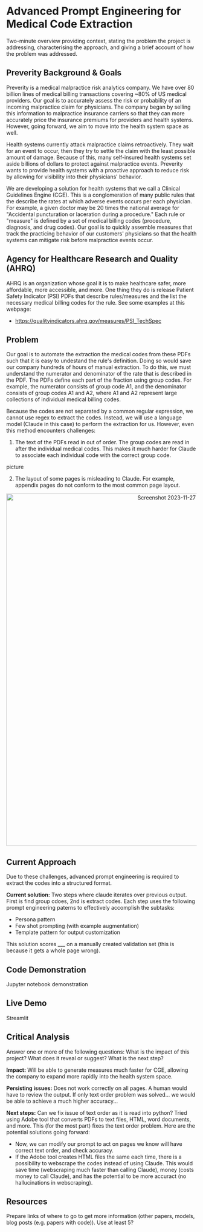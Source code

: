 # Advanced Prompt Engineering for Medical Code Extraction
Two-minute overview providing context, stating the problem the project is addressing, characterising the approach, and giving a brief account of how the problem was addressed.


## Preverity Background & Goals
Preverity is a medical malpractice risk analytics company. We have over 80 billion lines of medical billing transactions covering ~80% of US medical providers. Our goal is to accurately assess the risk or probability of an incoming malpractice claim for physicians. The company began by selling this information to malpractice insurance carriers so that they can more accurately price the insurance premiums for providers and health systems. However, going forward, we aim to move into the health system space as well.

Health systems currently attack malpractice claims retroactively. They wait for an event to occur, then they try to settle the claim with the least possible amount of damage. Because of this, many self-insured health systems set aside billions of dollars to protect against malpractice events. Preverity wants to provide health systems with a proactive approach to reduce risk by allowing for visibility into their physicians' behavior.

We are developing a solution for health systems that we call a Clinical Guidelines Engine (CGE). This is a conglomeration of many public rules that the describe the rates at which adverse events occurs per each physician. For example, a given doctor may be 20 times the national average for "Accidental puncturation or laceration during a procedure." Each rule or "measure" is defined by a set of medical billing codes (procedure, diagnosis, and drug codes). Our goal is to quickly assemble measures that track the practicing behavior of our customers' physicians so that the health systems can mitigate risk before malpractice events occur.

## Agency for Healthcare Research and Quality (AHRQ)
AHRQ is an organization whose goal it is to make healthcare safer, more affordable, more accessible, and more. One thing they do is release Patient Safety Indicator (PSI) PDFs that describe rules/measures and the list the necessary medical billing codes for the rule. See some examples at this webpage:
* https://qualityindicators.ahrq.gov/measures/PSI_TechSpec

## Problem
Our goal is to automate the extraction the medical codes from these PDFs such that it is easy to undestand the rule's definition. Doing so would save our company hundreds of hours of manual extraction. To do this, we must understand the numerator and denominator of the rate that is described in the PDF. The PDFs define each part of the fraction using group codes. For example, the numerator consists of group code A1, and the denominator consists of group codes A1 and A2, where A1 and A2 represent large collections of individual medical billing codes.

Because the codes are not separated by a common regular expression, we cannot use regex to extract the codes. Instead, we will use a language model (Claude in this case) to perform the extraction for us. However, even this method encounters challenges:
1. The text of the PDFs read in out of order. The group codes are read in after the individual medical codes. This makes it much harder for Claude to associate each individual code with the correct group code.

picture
  
2. The layout of some pages is misleading to Claude. For example, appendix pages do not conform to the most common page layout.
<p align="center">
  <img width="929" alt="Screenshot 2023-11-27 at 3 48 36 PM" src="https://github.com/michalekb11/claude-medical-code-extraction/assets/109704770/997754f7-9b7d-4846-8b5b-7175e6547603">
</p>


## Current Approach
Due to these challenges, advanced prompt engineering is required to extract the codes into a structured format. 

**Current solution:** Two steps where claude iterates over previous output. First is find group cdoes, 2nd is extract codes. Each step uses the following prompt engineering paterns to effectively accomplish the subtasks:
* Persona pattern
* Few shot prompting (with example augmentation)
* Template pattern for output customization

This solution scores ___ on a manually created validation set (this is because it gets a whole page wrong).

## Code Demonstration
Jupyter notebook demonstration

## Live Demo
Streamlit

## Critical Analysis
Answer one or more of the following questions: What is the impact of this project? What does it reveal or suggest? What is the next step?

**Impact:** Will be able to generate measures much faster for CGE, allowing the company to expand more rapidly into the health system space.

**Persisting issues:** Does not work correctly on all pages. A human would have to review the output. If only text order problem was solved... we would be able to achieve a much higher accuracy...

**Next steps:** Can we fix issue of text order as it is read into python? Tried using Adobe tool that converts PDFs to text files, HTML, word documents, and more. This (for the most part) fixes the text order problem. Here are the potential solutions going forward:
* Now, we can modify our prompt to act on pages we know will have correct text order, and check accuracy.
* If the Adobe tool creates HTML files the same each time, there is a possibility to webscrape the codes instead of using Claude. This would save time (webscraping much faster than calling Claude), money (costs money to call Claude), and has the potential to be more accuract (no hallucinations in webscraping).

## Resources
Prepare links of where to go to get more information (other papers, models, blog posts (e.g. papers with code)). Use at least 5?


